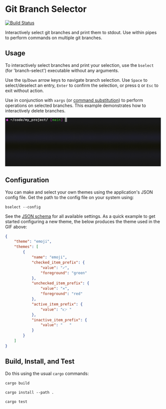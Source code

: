 # Git Branch Selector

[![Build Status](https://github.com/hsaunders1904/git-branch-selector/actions/workflows/ci.yml/badge.svg?branch=main)](https://github.com/hsaunders1904/git-branch-selector/actions/workflows/ci.yml)

Interactively select git branches and print them to stdout.
Use within pipes to perform commands on multiple git branches.

## Usage

To interactively select branches and print your selection,
use the `bselect` (for 'branch-select') executable without any arguments.

Use the `Up`/`Down` arrow keys to navigate branch selection.
Use `Space` to select/deselect an entry,
`Enter` to confirm the selection,
or press `Q` or `Esc` to exit without action.

Use in conjunction with `xargs`
(or [command substitution](https://www.gnu.org/software/bash/manual/html_node/Command-Substitution.html))
to perform operations on selected branches.
This example demonstrates how to interactively delete branches.

![alt text](./docs/images/usage_example.gif)

## Configuration

You can make and select your own themes using the application's JSON config file.
Get the path to the config file on your system using:

```console
bselect --config
```

See the [JSON schema](./docs/config_schema.json) for all available settings.
As a quick example to get started configuring a new theme,
the below produces the theme used in the GIF above:

```json
{
    "theme": "emoji",
    "themes": [
        {
            "name": "emoji",
            "checked_item_prefix": {
                "value": "✓",
                "foreground": "green"
            },
            "unchecked_item_prefix": {
                "value": "✕",
                "foreground": "red"
            },
            "active_item_prefix": {
                "value": "👉 "
            },
            "inactive_item_prefix": {
                "value": "   "
            }
        }
    ]
}
```

## Build, Install, and Test

Do this using the usual `cargo` commands:

```console
cargo build
```

```console
cargo install --path .
```

```console
cargo test
```

